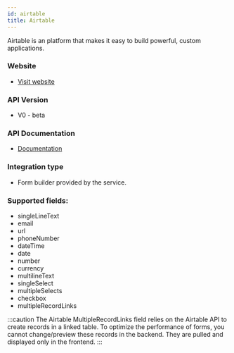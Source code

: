 ```yaml
---
id: airtable
title: Airtable
---
```


Airtable is an platform that makes it easy to build powerful, custom applications.

### Website

* [Visit website](https://airtable.com/)

### API Version

* V0 - beta

### API Documentation

* [Documentation](https://airtable.com/developers/web/api/introduction)

### Integration type

* Form builder provided by the service.

### Supported fields:
* singleLineText
* email
* url
* phoneNumber
* dateTime
* date
* number
* currency
* multilineText
* singleSelect
* multipleSelects
* checkbox
* multipleRecordLinks

:::caution
The Airtable MultipleRecordLinks field relies on the Airtable API to create records in a linked table.
To optimize the performance of forms, you cannot change/preview these records in the backend. They are pulled and displayed only in the frontend.
:::
